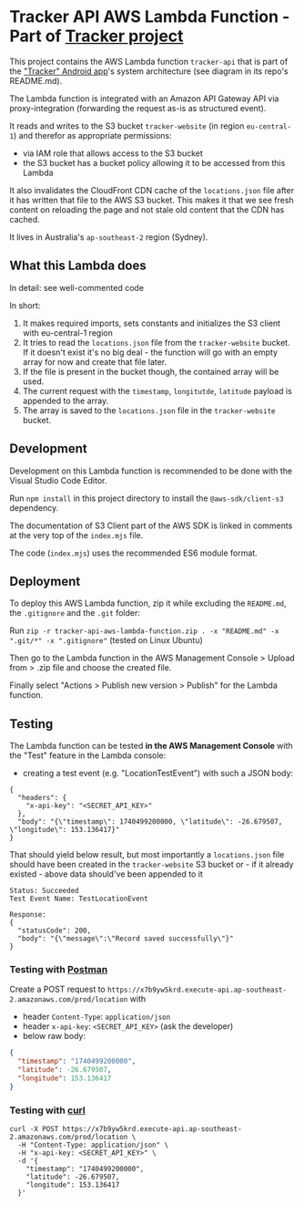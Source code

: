 # Tracker API AWS Lambda Function - Part of [Tracker project](https://github.com/lchristmann/Tracker)

This project contains the AWS Lambda function `tracker-api` that is part of the ["Tracker" Android app](https://github.com/lchristmann/Tracker)'s system architecture (see diagram in its repo's README.md).

The Lambda function is integrated with an Amazon API Gateway API via proxy-integration (forwarding the request as-is as structured event).

It reads and writes to the S3 bucket `tracker-website` (in region `eu-central-1`) and therefor as appropriate permissions:

- via IAM role that allows access to the S3 bucket
- the S3 bucket has a bucket policy allowing it to be accessed from this Lambda

It also invalidates the CloudFront CDN cache of the `locations.json` file after it has written that file to the AWS S3 bucket. This makes it that we see fresh content on reloading the page and not stale old content that the CDN has cached.

It lives in Australia's `ap-southeast-2` region (Sydney).

## What this Lambda does

In detail: see well-commented code

In short:

1. It makes required imports, sets constants and initializes the S3 client with eu-central-1 region
2. It tries to read the `locations.json` file from the `tracker-website` bucket. If it doesn't exist it's no big deal - the function will go with an empty array for now and create that file later.
3. If the file is present in the bucket though, the contained array will be used.
4. The current request with the `timestamp`, `longitutde`, `latitude` payload is appended to the array.
5. The array is saved to the `locations.json` file in the `tracker-website` bucket.

## Development

Development on this Lambda function is recommended to be done with the Visual Studio Code Editor.

Run `npm install` in this project directory to install the `@aws-sdk/client-s3` dependency.

The documentation of S3 Client part of the AWS SDK is linked in comments at the very top of the `index.mjs` file.

The code (`index.mjs`) uses the recommended ES6 module format.

## Deployment

To deploy this AWS Lambda function, zip it while excluding the `README.md`, the `.gitignore` and the `.git` folder:

Run `zip -r tracker-api-aws-lambda-function.zip . -x "README.md" -x ".git/*" -x ".gitignore"` (tested on Linux Ubuntu)

Then go to the Lambda function in the AWS Management Console > Upload from > .zip file and choose the created file.

Finally select "Actions > Publish new version > Publish" for the Lambda function.

## Testing

The Lambda function can be tested **in the AWS Management Console** with the "Test" feature in the Lambda console:

- creating a test event (e.g. "LocationTestEvent") with such a JSON body:

```shell
{
  "headers": {
    "x-api-key": "<SECRET_API_KEY>"
  },
  "body": "{\"timestamp\": 1740499200000, \"latitude\": -26.679507, \"longitude\": 153.136417}"
}
```

That should yield below result, but most importantly a `locations.json` file should have been created in the `tracker-website` S3 bucket or - if it already existed - above data should've been appended to it

```shell
Status: Succeeded
Test Event Name: TestLocationEvent

Response:
{
  "statusCode": 200,
  "body": "{\"message\":\"Record saved successfully\"}"
}
```

### Testing with [Postman](https://www.postman.com/)

Create a POST request to `https://x7b9yw5krd.execute-api.ap-southeast-2.amazonaws.com/prod/location` with

- header `Content-Type`: `application/json`
- header `x-api-key`: `<SECRET_API_KEY>` (ask the developer)
- below raw body:

```json
{
  "timestamp": "1740499200000",
  "latitude": -26.679507,
  "longitude": 153.136417
}
```

### Testing with [curl](https://curl.se/)

```shell
curl -X POST https://x7b9yw5krd.execute-api.ap-southeast-2.amazonaws.com/prod/location \
  -H "Content-Type: application/json" \
  -H "x-api-key: <SECRET_API_KEY>" \
  -d '{
    "timestamp": "1740499200000",
    "latitude": -26.679507,
    "longitude": 153.136417
  }'
```